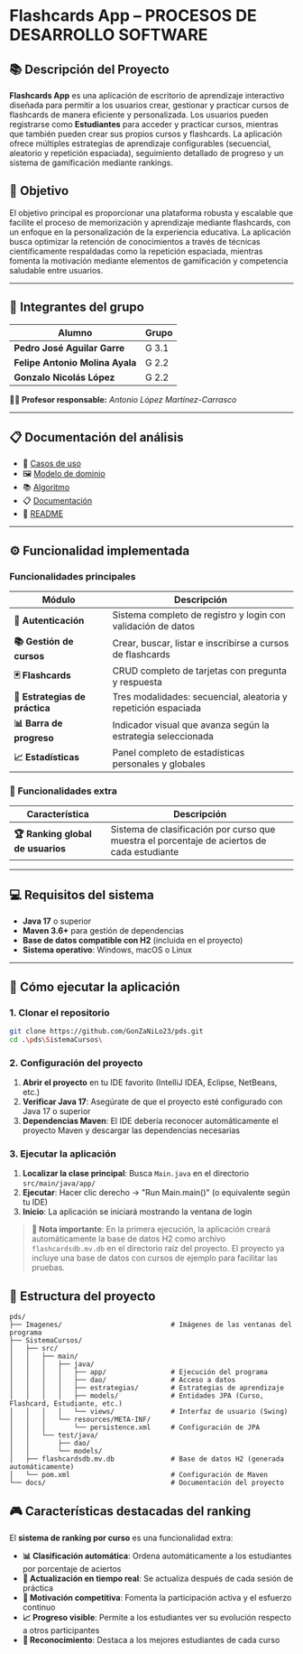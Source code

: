 # Flashcards App – PROCESOS DE DESARROLLO SOFTWARE

## 📚 Descripción del Proyecto

**Flashcards App** es una aplicación de escritorio de aprendizaje interactivo diseñada para permitir a los usuarios crear, gestionar y practicar cursos de flashcards de manera eficiente y personalizada. Los usuarios pueden registrarse como **Estudiantes** para acceder y practicar cursos, mientras que también pueden crear sus propios cursos y flashcards. La aplicación ofrece múltiples estrategias de aprendizaje configurables (secuencial, aleatorio y repetición espaciada), seguimiento detallado de progreso y un sistema de gamificación mediante rankings.

## 🎯 Objetivo

El objetivo principal es proporcionar una plataforma robusta y escalable que facilite el proceso de memorización y aprendizaje mediante flashcards, con un enfoque en la personalización de la experiencia educativa. La aplicación busca optimizar la retención de conocimientos a través de técnicas científicamente respaldadas como la repetición espaciada, mientras fomenta la motivación mediante elementos de gamificación y competencia saludable entre usuarios.

---

## 👥 Integrantes del grupo

| Alumno | Grupo |
| ------ | ----- |
| **Pedro José Aguilar Garre** | G 3.1 |
| **Felipe Antonio Molina Ayala** | G 2.2 |
| **Gonzalo Nicolás López** | G 2.2 |

**👨‍🏫 Profesor responsable:** *Antonio López Martínez-Carrasco*

---

## 📋 Documentación del análisis

* 📄 [Casos de uso](docs/casos-de-uso.md)  
* 🖼️ [Modelo de dominio](docs/modelo-dominio.png)
* 📚 [Algoritmo](SistemaCursos/)
* 📋 [Documentación](docs/documentacion/)
* 🎯 [README](README.md)

---

## ⚙️ Funcionalidad implementada

### Funcionalidades principales

| Módulo | Descripción |
| ------ | ----------- |
| **🔐 Autenticación** | Sistema completo de registro y login con validación de datos |
| **📚 Gestión de cursos** | Crear, buscar, listar e inscribirse a cursos de flashcards |
| **🃏 Flashcards** | CRUD completo de tarjetas con pregunta y respuesta |
| **🎲 Estrategias de práctica** | Tres modalidades: secuencial, aleatoria y repetición espaciada |
| **📊 Barra de progreso** | Indicador visual que avanza según la estrategia seleccionada |
| **📈 Estadísticas** | Panel completo de estadísticas personales y globales |

### 🌟 Funcionalidades extra

| Característica | Descripción |
| -------------- | ----------- |
| **🏆 Ranking global de usuarios** | Sistema de clasificación por curso que muestra el porcentaje de aciertos de cada estudiante |

---

## 💻 Requisitos del sistema

- **Java 17** o superior
- **Maven 3.6+** para gestión de dependencias
- **Base de datos compatible con H2** (incluida en el proyecto)
- **Sistema operativo**: Windows, macOS o Linux

---

## 🚀 Cómo ejecutar la aplicación

### 1. Clonar el repositorio

```bash
git clone https://github.com/GonZaNiLo23/pds.git
cd .\pds\SistemaCursos\
```

### 2. Configuración del proyecto

1. **Abrir el proyecto** en tu IDE favorito (IntelliJ IDEA, Eclipse, NetBeans, etc.)
2. **Verificar Java 17**: Asegúrate de que el proyecto esté configurado con Java 17 o superior
3. **Dependencias Maven**: El IDE debería reconocer automáticamente el proyecto Maven y descargar las dependencias necesarias

### 3. Ejecutar la aplicación

1. **Localizar la clase principal**: Busca `Main.java` en el directorio `src/main/java/app/`
2. **Ejecutar**: Hacer clic derecho → "Run Main.main()" (o equivalente según tu IDE)
3. **Inicio**: La aplicación se iniciará mostrando la ventana de login

> **📝 Nota importante**: En la primera ejecución, la aplicación creará automáticamente la base de datos H2 como archivo `flashcardsdb.mv.db` en el directorio raíz del proyecto. El proyecto ya incluye una base de datos con cursos de ejemplo para facilitar las pruebas.

## 📁 Estructura del proyecto

```
pds/
├── Imagenes/                           # Imágenes de las ventanas del programa
├── SistemaCursos/
│   ├── src/
│   │   ├── main/
│   │   │   ├── java/
│   │   │   │   ├── app/                # Ejecución del programa
│   │   │   │   ├── dao/                # Acceso a datos
│   │   │   │   ├── estrategias/        # Estrategias de aprendizaje
│   │   │   │   ├── models/             # Entidades JPA (Curso, Flashcard, Estudiante, etc.)
│   │   │   │   └── views/              # Interfaz de usuario (Swing)
│   │   │   └── resources/META-INF/
│   │   │       └── persistence.xml     # Configuración de JPA
│   │   └── test/java/
│   │       ├── dao/
│   │       └── models/
│   ├── flashcardsdb.mv.db              # Base de datos H2 (generada automáticamente)
│   └── pom.xml                         # Configuración de Maven
└── docs/                               # Documentación del proyecto
```
## 🎮 Características destacadas del ranking

El **sistema de ranking por curso** es una funcionalidad extra:

- **📊 Clasificación automática**: Ordena automáticamente a los estudiantes por porcentaje de aciertos
- **🔄 Actualización en tiempo real**: Se actualiza después de cada sesión de práctica
- **🎯 Motivación competitiva**: Fomenta la participación activa y el esfuerzo continuo
- **📈 Progreso visible**: Permite a los estudiantes ver su evolución respecto a otros participantes
- **🏅 Reconocimiento**: Destaca a los mejores estudiantes de cada curso

